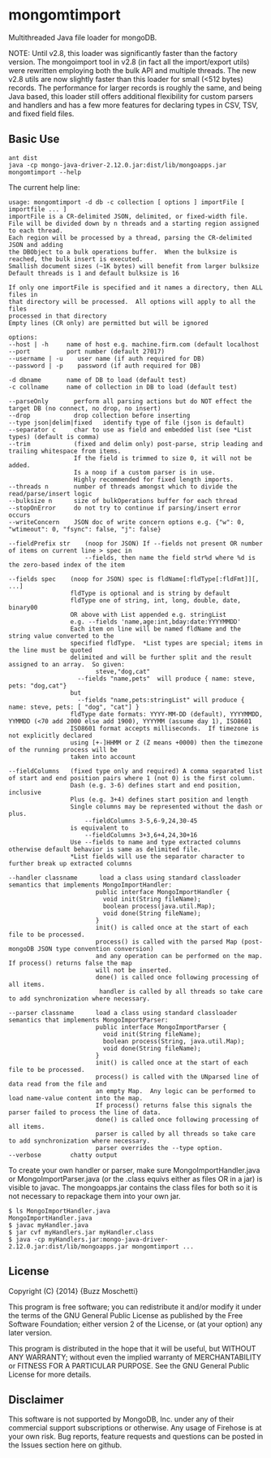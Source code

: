 mongomtimport
=============

Multithreaded Java file loader for mongoDB.

NOTE:  Until v2.8, this loader was significantly faster than the factory 
version.  The mongoimport tool in v2.8 (in fact all the import/export utils) 
were rewritten employing both the bulk API and multiple threads.  The new v2.8
utils are now slightly faster than this loader for small (<512 bytes) records.
The performance for larger records is roughly the same, and being Java based, 
this loader still offers additional flexibility for custom parsers and handlers
and has a few more features for declaring types in CSV, TSV, and fixed
field files.

Basic Use
---------

```
ant dist
java -cp mongo-java-driver-2.12.0.jar:dist/lib/mongoapps.jar mongomtimport --help
```

The current help line:

```
usage: mongomtimport -d db -c collection [ options ] importFile [ importfile ... ]
importFile is a CR-delimited JSON, delimited, or fixed-width file.
File will be divided down by n threads and a starting region assigned to each thread.
Each region will be processed by a thread, parsing the CR-delimited JSON and adding
the DBObject to a bulk operations buffer.  When the bulksize is reached, the bulk insert is executed.
Smallish document sizes (~1K bytes) will benefit from larger bulksize
Default threads is 1 and default bulksize is 16

If only one importFile is specified and it names a directory, then ALL files in
that directory will be processed.  All options will apply to all the files
processed in that directory
Empty lines (CR only) are permitted but will be ignored

options:
--host | -h     name of host e.g. machine.firm.com (default localhost
--port          port number (default 27017)
--username | -u    user name (if auth required for DB)
--password | -p    password (if auth required for DB)

-d dbname       name of DB to load (default test)
-c collname     name of collection in DB to load (default test)

--parseOnly       perform all parsing actions but do NOT effect the target DB (no connect, no drop, no insert)
--drop            drop collection before inserting
--type json|delim|fixed   identify type of file (json is default)
--separator c     char to use as field and embedded list (see *List types) (default is comma)
--trim            (fixed and delim only) post-parse, strip leading and trailing whitespace from items.
                  If the field is trimmed to size 0, it will not be added.
                  Is a noop if a custom parser is in use.
                  Highly recommended for fixed length imports.
--threads n       number of threads amongst which to divide the read/parse/insert logic
--bulksize n      size of bulkOperations buffer for each thread
--stopOnError     do not try to continue if parsing/insert error occurs
--writeConcern    JSON doc of write concern options e.g. {"w": 0, "wtimeout": 0, "fsync": false, "j": false}

--fieldPrefix str    (noop for JSON) If --fields not present OR number of items on current line > spec in
                     --fields, then name the field str%d where %d is the zero-based index of the item

--fields spec    (noop for JSON) spec is fldName[:fldType[:fldFmt]][, ...]
                 fldType is optional and is string by default
                 fldType one of string, int, long, double, date, binary00
                 OR above with List appended e.g. stringList
                 e.g. --fields 'name,age:int,bday:date:YYYYMMDD'
                 Each item on line will be named fldName and the string value converted to the
                 specified fldType.  *List types are special; items in the line must be quoted
                 delimited and will be further split and the result assigned to an array.  So given:
                        steve,"dog,cat"  
                   --fields "name,pets"  will produce { name: steve, pets: "dog,cat"} 
                 but
                   --fields "name,pets:stringList" will produce { name: steve, pets: [ "dog", "cat"] }
                 fldType date formats: YYYY-MM-DD (default), YYYYMMDD, YYMMDD (<70 add 2000 else add 1900), YYYYMM (assume day 1), ISO8601
                 ISO8601 format accepts milliseconds.  If timezone is not explicitly declared
                 using [+-]HHMM or Z (Z means +0000) then the timezone of the running process will be
                 taken into account

--fieldColumns   (fixed type only and required) A comma separated list of start and end position pairs where 1 (not 0) is the first column.
                 Dash (e.g. 3-6) defines start and end position, inclusive
                 Plus (e.g. 3+4) defines start position and length
                 Single columns may be represented without the dash or plus.
                     --fieldColumns 3-5,6-9,24,30-45
                 is equivalent to
                     --fieldColumns 3+3,6+4,24,30+16
                 Use --fields to name and type extracted columns otherwise default behavior is same as delimited file.
                 *List fields will use the separator character to further break up extracted columns

--handler classname      load a class using standard classloader semantics that implements MongoImportHandler:
                        public interface MongoImportHandler {
                          void init(String fileName);
                          boolean process(java.util.Map);
                          void done(String fileName);
                        }
                        init() is called once at the start of each file to be processed.  
                        process() is called with the parsed Map (post-mongoDB JSON type convention conversion)
                        and any operation can be performed on the map.  If process() returns false the map 
                        will not be inserted.
                        done() is called once following processing of all items.
                         handler is called by all threads so take care to add synchronization where necessary.

--parser classname      load a class using standard classloader semantics that implements MongoImportParser:
                        public interface MongoImportParser {
                          void init(String fileName);
                          boolean process(String, java.util.Map);
                          void done(String fileName);
                        }
                        init() is called once at the start of each file to be processed.  
                        process() is called with the UNparsed line of data read from the file and 
                        an empty Map.  Any logic can be performed to load name-value content into the map.
                        If process() returns false this signals the parser failed to process the line of data.
                        done() is called once following processing of all items.
                        parser is called by all threads so take care to add synchronization where necessary.
                        parser overrides the --type option.
--verbose        chatty output

```

To create your own handler or parser, make sure MongoImportHandler.java or
MongoImportParser.java (or the .class equivs either as files OR in a jar)
is visible to javac.   The mongoapps.jar contains the class files for both
so it is not necessary to repackage them into your own jar.
```
$ ls MongoImportHandler.java
MongoImportHandler.java
$ javac myHandler.java
$ jar cvf myHandlers.jar myHandler.class
$ java -cp myHandlers.jar:mongo-java-driver-2.12.0.jar:dist/lib/mongoapps.jar mongomtimport ...
```

License
-------
Copyright (C) {2014} {Buzz Moschetti}

This program is free software; you can redistribute it and/or modify it under the terms of the GNU General Public License as published by the Free Software Foundation; either version 2 of the License, or (at your option) any later version.

This program is distributed in the hope that it will be useful, but WITHOUT ANY WARRANTY; without even the implied warranty of MERCHANTABILITY or FITNESS FOR A PARTICULAR PURPOSE. See the GNU General Public License for more details.


Disclaimer
----------

This software is not supported by MongoDB, Inc. under any of their commercial support subscriptions or otherwise. Any usage of Firehose is at your own risk. Bug reports, feature requests and questions can be posted in the Issues section here on github.

